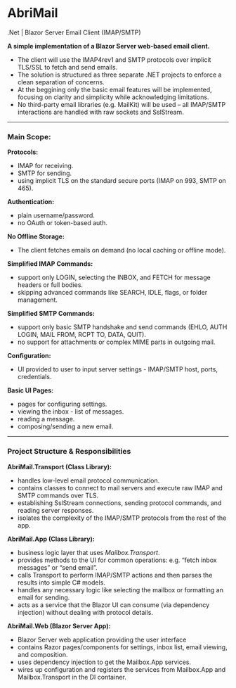 # AbriMail

.Net | Blazor Server Email Client (IMAP/SMTP)

**A simple implementation of a Blazor Server web-based email client.**

- The client will use the IMAP4rev1 and SMTP protocols over implicit TLS/SSL to fetch and send emails.
- The solution is structured as three separate .NET projects to enforce a clean separation of concerns.
- At the beggining only the basic email features will be implemented, focusing on clarity and simplicity while acknowledging limitations.
- No third-party email libraries (e.g. MailKit) will be used – all IMAP/SMTP interactions are handled with raw sockets and SslStream.

---

### Main Scope:

**Protocols:**

- IMAP for receiving.
- SMTP for sending.
- using implicit TLS on the standard secure ports (IMAP on 993, SMTP on 465).

**Authentication:**

- plain username/password.
- no OAuth or token-based auth.

**No Offline Storage:**

- The client fetches emails on demand (no local caching or offline mode).

**Simplified IMAP Commands:**

- support only LOGIN, selecting the INBOX, and FETCH for message headers or full bodies.
- skipping advanced commands like SEARCH, IDLE, flags, or folder management.

**Simplified SMTP Commands:**

- support only basic SMTP handshake and send commands (EHLO, AUTH LOGIN, MAIL FROM, RCPT TO, DATA, QUIT).
- no support for attachments or complex MIME parts in outgoing mail.

**Configuration:**

- UI provided to user to input server settings - IMAP/SMTP host, ports, credentials.

**Basic UI Pages:**

- pages for configuring settings.
- viewing the inbox - list of messages.
- reading a message.
- composing/sending a new email.

---

### Project Structure & Responsibilities

**AbriMail.Transport (Class Library):**

- handles low-level email protocol communication.
- contains classes to connect to mail servers and execute raw IMAP and SMTP commands over TLS.
- establishing SslStream connections, sending protocol commands, and reading server responses.
- isolates the complexity of the IMAP/SMTP protocols from the rest of the app.

**AbriMail.App (Class Library):**

- business logic layer that uses _Mailbox.Transport_.
- provides methods to the UI for common operations: e.g. “fetch inbox messages” or “send email”.
- calls Transport to perform IMAP/SMTP actions and then parses the results into simple C# models.
- handles any necessary logic like selecting the mailbox or formatting an email for sending.
- acts as a service that the Blazor UI can consume (via dependency injection) without dealing with protocol details.

**AbriMail.Web (Blazor Server App):**

- Blazor Server web application providing the user interface
- contains Razor pages/components for settings, inbox list, email viewing, and composition.
- uses dependency injection to get the Mailbox.App services.
- wires up configuration and registers the services from Mailbox.App and Mailbox.Transport in the DI container.
